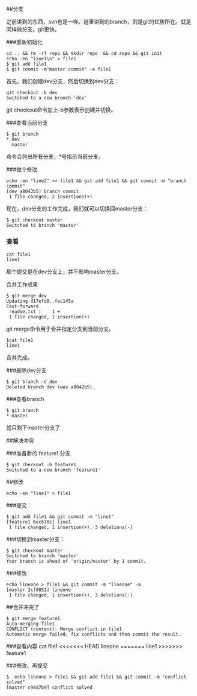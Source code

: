##分支

之前讲到的东西，svn也是一样。这里讲到的branch，则是git的优势所在。就是同样做分支，git更快。

###重新初始化

    cd .. && rm -rf repo && mkdir repo  && cd repo && git init
    echo -en "line1\n" > file1
    $ git add file1
    $ git commit -m"master commit" -a file1

首先，我们创建dev分支，然后切换到dev分支：

    git checkout -b dev
    Switched to a new branch 'dev'

git checkout命令加上-b参数表示创建并切换。

###查看当前分支

    $ git branch
    * dev
      master

命令会列出所有分支，*号指示当前分支。

###做个修改

    echo -en "line2" >> file1 && git add file1 && git commit -m "branch commit"
    [dev a8042b5] branch commit
     1 file changed, 2 insertions(+)

现在，dev分支的工作完成，我们就可以切换回master分支：

    $ git checkout master
    Switched to branch 'master'

### 查看

    cat file1
    line1

那个提交是在dev分支上，并不影响master分支。


合并工作成果

    $ git merge dev
    Updating d17efd8..fec145a
    Fast-forward
     readme.txt |    1 +
     1 file changed, 1 insertion(+)

git merge命令用于合并指定分支到当前分支。

    $cat file1
    line1

合并完成。

###删除dev分支

    $ git branch -d dev
    Deleted branch dev (was a8042b5).

###查看branch

    $ git branch
    * master

就只剩下master分支了

##解决冲突

###准备新的 feature1 分支

    $ git checkout -b feature1
    Switched to a new branch 'feature1'

##修改

    echo -en "line1" > file1

###提交：

    $ git add file1 && git commit -m "line1"
    [feature1 6ec678c] line1
     1 file changed, 1 insertion(+), 3 deletions(-)

###切换到master分支：

    $ git checkout master
    Switched to branch 'master'
    Your branch is ahead of 'origin/master' by 1 commit.


###修改 

    echo lineone > file1 && git commit -m "lineone" -a
    [master 2cf0051] lineone
     1 file changed, 1 insertion(+), 3 deletions(-)


##合并冲突了

    $ git merge feature1
    Auto-merging file1
    CONFLICT (content): Merge conflict in file1
    Automatic merge failed; fix conflicts and then commit the result.

###查看内容
    cat file1
    <<<<<<< HEAD
    lineone
    =======
    line1
    >>>>>>> feature1

###修改、再提交

    $  echo lineone > file1 && git add file1 && git commit -m "conflict solved"
    [master c98d7b9] conflict solved


